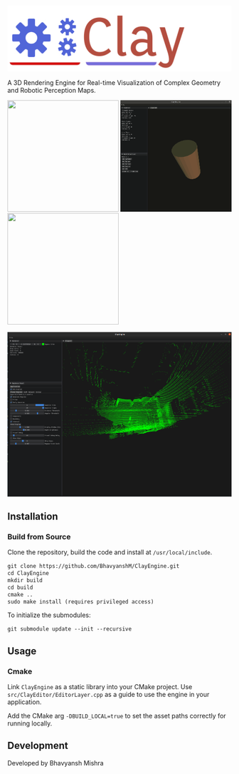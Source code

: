 

![](Images/ClayLogo.jpeg)

A 3D Rendering Engine for Real-time Visualization of Complex Geometry and Robotic Perception Maps.


[comment]: <> (![alt text]&#40;Images/Bunny.gif&#41; ![alt text]&#40;Images/Cylinder.gif&#41; ![alt text]&#40;Images/Surface.gif&#41;)


<p float="left">
    <img src="https://github.com/BhavyanshM/ClayEngine/blob/master/Images/Bunny.gif" width="250" height="250" />
    <img src="https://github.com/BhavyanshM/ClayEngine/blob/master/Images/Cylinder.gif" width="250" height="250" />
    <img src="https://github.com/BhavyanshM/ClayEngine/blob/master/Images/Surface.gif" width="250" height="250" />
</p>



![](Images/PointCloud_MapSense.png)

## Installation

### Build from Source
Clone the repository, build the code and install at `/usr/local/include`.
```
git clone https://github.com/BhavyanshM/ClayEngine.git
cd ClayEngine
mkdir build
cd build
cmake ..
sudo make install (requires privileged access)
```

To initialize the submodules:
```
git submodule update --init --recursive
```

## Usage
### Cmake
Link `ClayEngine` as a static library into your CMake project. Use `src/ClayEditor/EditorLayer.cpp` as a guide to use the engine in your application.

Add the CMake arg `-DBUILD_LOCAL=true` to set the asset paths correctly for running locally.

## Development
Developed by Bhavyansh Mishra